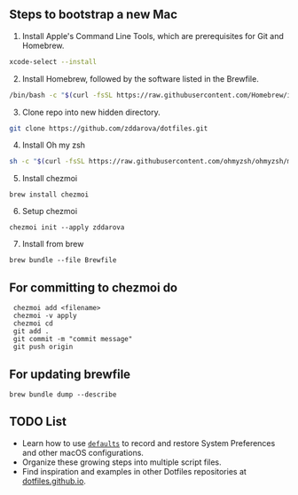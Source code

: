 ## Steps to bootstrap a new Mac

1. Install Apple's Command Line Tools, which are prerequisites for Git and Homebrew.

```zsh
xcode-select --install
```

2. Install Homebrew, followed by the software listed in the Brewfile.

```zsh
/bin/bash -c "$(curl -fsSL https://raw.githubusercontent.com/Homebrew/install/HEAD/install.sh)"
```

3. Clone repo into new hidden directory.
```zsh
git clone https://github.com/zddarova/dotfiles.git
```

4. Install Oh my zsh
```zsh
sh -c "$(curl -fsSL https://raw.githubusercontent.com/ohmyzsh/ohmyzsh/master/tools/install.sh)"
```

5. Install chezmoi
```
brew install chezmoi
```

6. Setup chezmoi 
 ```
 chezmoi init --apply zddarova
 ```

7. Install from brew
 ```
 brew bundle --file Brewfile
 ```

 ## For committing to chezmoi do

 ```
  chezmoi add <filename>
  chezmoi -v apply
  chezmoi cd
  git add .
  git commit -m "commit message"
  git push origin
 ```

## For updating brewfile

```
brew bundle dump --describe
```


## TODO List

- Learn how to use [`defaults`](https://macos-defaults.com/#%F0%9F%99%8B-what-s-a-defaults-command) to record and restore System Preferences and other macOS configurations.
- Organize these growing steps into multiple script files.
- Find inspiration and examples in other Dotfiles repositories at [dotfiles.github.io](https://dotfiles.github.io/).
